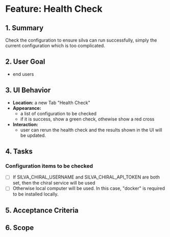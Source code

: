# Feature: Health Check

## 1. Summary

Check the configuration to ensure silva can run successfully, simply the current configuration which is too complicated.

## 2. User Goal

- end users

## 3. UI Behavior

- **Location:** a new Tab "Health Check"
- **Appearance:**
  - a list of configuration to be checked
  - if it is success, show a green check, othewise show a red cross
- **Interaction:**
  - user can rerun the health check and the results shown in the UI will be updated.

## 4. Tasks

### Configuration items to be checked

- [ ] If SILVA_CHIRAL_USERNAME and SILVA_CHIRAL_API_TOKEN are both set, then the chiral service will be used
- [ ] Otherwise local computer will be used. In this case, "docker" is required to be installed locally.

## 5. Acceptance Criteria

## 6. Scope
